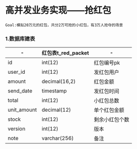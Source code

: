 # 高并发业务实现——抢红包
```
Goal:模拟20万元的红包，共分2万可抢的小红包，有3万人抢夺的场景
```
### 1.数据库建表
-|红包表t_red_packet|-
-|-|-
id|int(12)|红包编号pk
user_id|int(12)|发红包用户
amount|decimal(16,2)|红包金额
send_date|timestamp|发红包时间
total|int(12)|小红包总数
unit_amount|decimal(12)|单个红包金额
stock|int(12)|剩余小红包个数
version|int(12)|版本
note|varchar(256)|备注
